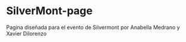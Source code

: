 # SilverMont-page
Pagina diseñada para el evento de Silvermont por Anabella Medrano y Xavier Dilorenzo
